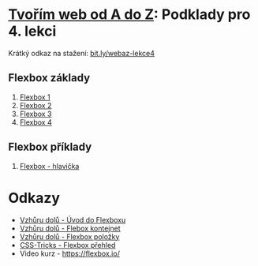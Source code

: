# [Tvořím web od A do Z](https://github.com/czechitas/tvorim-web-a-z): Podklady pro 4. lekci

Krátký odkaz na stažení: [bit.ly/webaz-lekce4](http://bit.ly/webaz-lekce4)

## Flexbox základy

1. [Flexbox 1](flexbox-priklady/Flexbox-01/)
1. [Flexbox 2](flexbox-priklady/Flexbox-02/)
1. [Flexbox 3](flexbox-priklady/Flexbox-03/)
1. [Flexbox 4](flexbox-priklady/Flexbox-04/)


## Flexbox příklady

1. [Flexbox - hlavička](flexbox-priklady-2/Flexbox-05-hlavicka/)


# Odkazy
- [Vzhůru dolů - Úvod do Flexboxu](https://www.vzhurudolu.cz/prirucka/css3-flexbox)
- [Vzhůru dolů - Flebox kontejnet](https://www.vzhurudolu.cz/prirucka/css3-flexbox-kontejner)
- [Vzhůru dolů - Flexbox položky](https://www.vzhurudolu.cz/prirucka/css3-flexbox-polozky)
- [CSS-Tricks - Flexbox přehled](https://css-tricks.com/snippets/css/a-guide-to-flexbox/)
- Video kurz - https://flexbox.io/